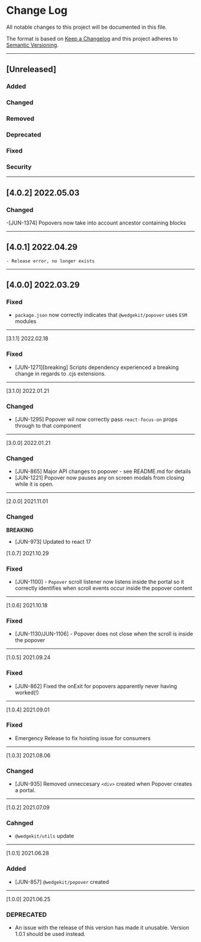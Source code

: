 # Change Log

All notable changes to this project will be documented in this file.

The format is based on [Keep a Changelog](http://keepachangelog.com/) and this project adheres to [Semantic Versioning](http://semver.org/).

---

## [Unreleased]

### Added

### Changed

### Removed

### Deprecated

### Fixed

### Security

---

## [4.0.2] 2022.05.03


### Changed

-[JUN-1374] Popovers now take into account ancestor containing blocks

---

## [4.0.1] 2022.04.29

    - Release error, no longer exists

---

## [4.0.0] 2022.03.29

### Fixed

- `package.json` now correctly indicates that `@wedgekit/popover` uses `ESM` modules

---

[3.1.1] 2022.02.18

### Fixed

- [JUN-1271][breaking] Scripts dependency experienced a breaking change in regards to .cjs extensions.

---

[3.1.0] 2022.01.21

### Changed

- [JUN-1295] Popover wil now correctly pass `react-focus-on` props through to that component

---

[3.0.0] 2022.01.21

### Changed

- [JUN-865] Major API changes to popover - see README.md for details
- [JUN-1221] Popover now pauses any on screen modals from closing while it is open.

---

[2.0.0] 2021.11.01

### Changed

**BREAKING**

- [JUN-973] Updated to react 17

[1.0.7] 2021.10.29

### Fixed

- [JUN-1100] - `Popover` scroll listener now listens inside the portal so it correctly identifies when scroll events occur inside the popover content

---

[1.0.6] 2021.10.18

### Fixed

- [JUN-1130/JUN-1106] - Popover does not close when the scroll is inside the popover

---

[1.0.5] 2021.09.24

### Fixed

- [JUN-862] Fixed the onExit for popovers apparently never having worked(!)

---

[1.0.4] 2021.09.01

### Fixed

- Emergency Release to fix hoisting issue for consumers

---

[1.0.3] 2021.08.06

### Changed

- [JUN-935] Removed unneccesary `<div>` created when Popover creates a portal.

---

[1.0.2] 2021.07.09

### Cahnged

- `@wedgekit/utils` update

---

[1.0.1] 2021.06.28

### Added

- [JUN-857] `@wedgekit/popover` created

---

[1.0.0] 2021.06.25

### DEPRECATED

- An issue with the release of this version has made it unusable. Version 1.0.1 should be used instead.
